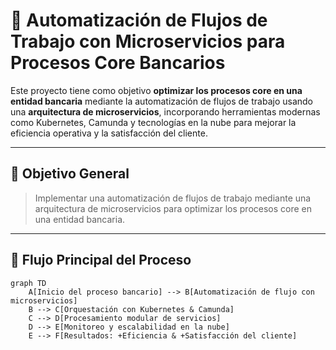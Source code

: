 # 🏦 Automatización de Flujos de Trabajo con Microservicios para Procesos Core Bancarios

Este proyecto tiene como objetivo **optimizar los procesos core en una entidad bancaria** mediante la automatización de flujos de trabajo usando una **arquitectura de microservicios**, incorporando herramientas modernas como Kubernetes, Camunda y tecnologías en la nube para mejorar la eficiencia operativa y la satisfacción del cliente.

---

## 📌 Objetivo General

> Implementar una automatización de flujos de trabajo mediante una arquitectura de microservicios para optimizar los procesos core en una entidad bancaria.

---

## 🧭 Flujo Principal del Proceso

```mermaid
graph TD
    A[Inicio del proceso bancario] --> B[Automatización de flujo con microservicios]
    B --> C[Orquestación con Kubernetes & Camunda]
    C --> D[Procesamiento modular de servicios]
    D --> E[Monitoreo y escalabilidad en la nube]
    E --> F[Resultados: +Eficiencia & +Satisfacción del cliente]
